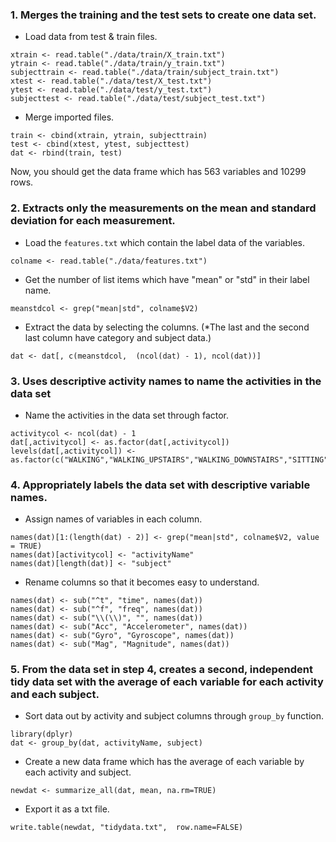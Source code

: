 ### 1. Merges the training and the test sets to create one data set.

- Load data from test & train files.

```
xtrain <- read.table("./data/train/X_train.txt")
ytrain <- read.table("./data/train/y_train.txt")
subjecttrain <- read.table("./data/train/subject_train.txt")
xtest <- read.table("./data/test/X_test.txt")
ytest <- read.table("./data/test/y_test.txt")
subjecttest <- read.table("./data/test/subject_test.txt")
```

- Merge imported files. 

```
train <- cbind(xtrain, ytrain, subjecttrain)
test <- cbind(xtest, ytest, subjecttest)
dat <- rbind(train, test)
```

Now, you should get the data frame which has 563 variables and 10299 rows.

### 2. Extracts only the measurements on the mean and standard deviation for each measurement.

- Load the `features.txt` which contain the label data of the variables.

```
colname <- read.table("./data/features.txt")
```

- Get the number of list items which have "mean" or "std" in their label name.

```
meanstdcol <- grep("mean|std", colname$V2)
```

- Extract the data by selecting the columns. (*The last and the second last column have category and subject data.)

```
dat <- dat[, c(meanstdcol,  (ncol(dat) - 1), ncol(dat))]
```

### 3. Uses descriptive activity names to name the activities in the data set

- Name the activities in the data set through factor. 

```
activitycol <- ncol(dat) - 1
dat[,activitycol] <- as.factor(dat[,activitycol])
levels(dat[,activitycol]) <- as.factor(c("WALKING","WALKING_UPSTAIRS","WALKING_DOWNSTAIRS","SITTING","STANDING","LAYING"))
```

### 4. Appropriately labels the data set with descriptive variable names.

- Assign names of variables in each column. 

```
names(dat)[1:(length(dat) - 2)] <- grep("mean|std", colname$V2, value = TRUE)
names(dat)[activitycol] <- "activityName"
names(dat)[length(dat)] <- "subject"
```

- Rename columns so that it becomes easy to understand.

```
names(dat) <- sub("^t", "time", names(dat))
names(dat) <- sub("^f", "freq", names(dat))
names(dat) <- sub("\\(\\)", "", names(dat))
names(dat) <- sub("Acc", "Accelerometer", names(dat))
names(dat) <- sub("Gyro", "Gyroscope", names(dat))
names(dat) <- sub("Mag", "Magnitude", names(dat))
```

### 5. From the data set in step 4, creates a second, independent tidy data set with the average of each variable for each activity and each subject.

- Sort data out by activity and subject columns through `group_by` function.

```
library(dplyr)
dat <- group_by(dat, activityName, subject)
```

- Create a new data frame which has the average of each variable by each activity and subject. 

```
newdat <- summarize_all(dat, mean, na.rm=TRUE)
```

- Export it as a txt file.

```
write.table(newdat, "tidydata.txt",  row.name=FALSE)
```
